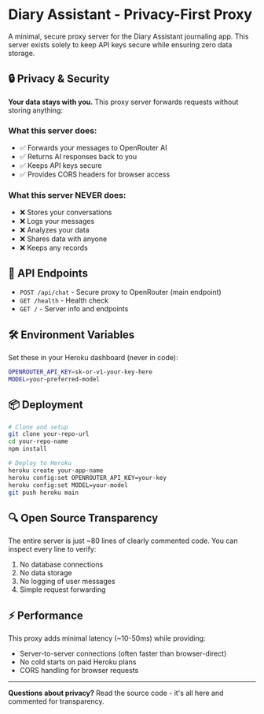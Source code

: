 # Diary Assistant - Privacy-First Proxy

A minimal, secure proxy server for the Diary Assistant journaling app. This server exists solely to keep API keys secure while ensuring zero data storage.

## 🔒 Privacy & Security

**Your data stays with you.** This proxy server forwards requests without storing anything:

### What this server does:

- ✅ Forwards your messages to OpenRouter AI
- ✅ Returns AI responses back to you
- ✅ Keeps API keys secure
- ✅ Provides CORS headers for browser access

### What this server NEVER does:

- ❌ Stores your conversations
- ❌ Logs your messages
- ❌ Analyzes your data
- ❌ Shares data with anyone
- ❌ Keeps any records

## 🚀 API Endpoints

- `POST /api/chat` - Secure proxy to OpenRouter (main endpoint)
- `GET /health` - Health check
- `GET /` - Server info and endpoints

## 🛠 Environment Variables

Set these in your Heroku dashboard (never in code):

```bash
OPENROUTER_API_KEY=sk-or-v1-your-key-here
MODEL=your-preferred-model
```

## 📦 Deployment

```bash
# Clone and setup
git clone your-repo-url
cd your-repo-name
npm install

# Deploy to Heroku
heroku create your-app-name
heroku config:set OPENROUTER_API_KEY=your-key
heroku config:set MODEL=your-model
git push heroku main
```

## 🔍 Open Source Transparency

The entire server is just ~80 lines of clearly commented code. You can inspect every line to verify:

1. No database connections
2. No data storage
3. No logging of user messages
4. Simple request forwarding

## ⚡ Performance

This proxy adds minimal latency (~10-50ms) while providing:

- Server-to-server connections (often faster than browser-direct)
- No cold starts on paid Heroku plans
- CORS handling for browser requests

---

**Questions about privacy?** Read the source code - it's all here and commented for transparency.
